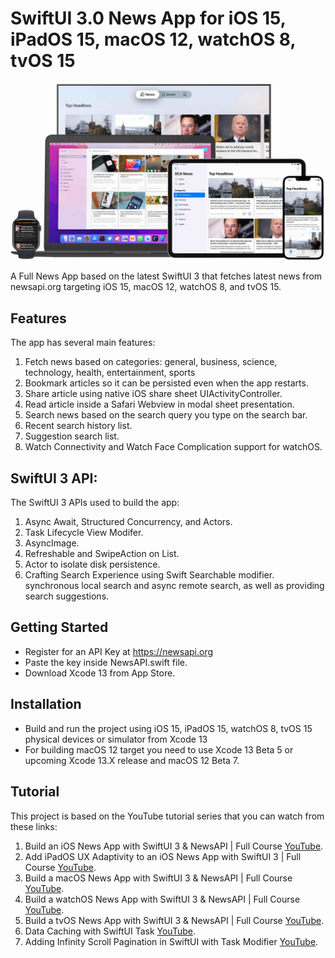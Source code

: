 # SwiftUI 3.0 News App for iOS 15, iPadOS 15, macOS 12, watchOS 8, tvOS 15

![Alt text](./promo.jpg?raw=true "SwiftUI News App")

A Full News App based on the latest SwiftUI 3 that fetches latest news from newsapi.org targeting iOS 15, macOS 12, watchOS 8, and tvOS 15.

## Features
The app has several main features:
1. Fetch news based on categories: general, business, science, technology, health, entertainment, sports
2. Bookmark articles so it can be persisted even when the app restarts.
3. Share article using native iOS share sheet UIActivityController.
4. Read article inside a Safari Webview in modal sheet presentation.
5. Search news based on the search query you type on the search bar.
6. Recent search history list.
7. Suggestion search list.
8. Watch Connectivity and Watch Face Complication support for watchOS.

## SwiftUI 3 API:
The SwiftUI 3 APIs used to build the app:
1. Async Await, Structured Concurrency, and Actors.
2. Task Lifecycle View Modifer.
3. AsyncImage.
4. Refreshable and SwipeAction on List.
6. Actor to isolate disk persistence.
7. Crafting Search Experience using Swift Searchable modifier. synchronous local search and async remote search, as well as providing search suggestions.

## Getting Started
- Register for an API Key at https://newsapi.org
- Paste the key inside NewsAPI.swift file.
- Download Xcode 13 from App Store.

## Installation
- Build and run the project using iOS 15, iPadOS 15, watchOS 8, tvOS 15 physical devices or simulator from Xcode 13
- For building macOS 12 target you need to use Xcode 13 Beta 5 or upcoming Xcode 13.X release and macOS 12 Beta 7.

## Tutorial
This project is based on the YouTube tutorial series that you can watch from these links:
1. Build an iOS News App with SwiftUI 3 & NewsAPI | Full Course [YouTube](https://youtu.be/LRnbFjq0bTM).
2. Add iPadOS UX Adaptivity to an iOS News App with SwiftUI 3 | Full Course [YouTube](https://youtu.be/AcV440Pv9a4).
3. Build a macOS News App with SwiftUI 3 & NewsAPI | Full Course [YouTube](https://youtu.be/YSR_Hk-ivrA).
4. Build a watchOS News App with SwiftUI 3 & NewsAPI | Full Course [YouTube](https://youtu.be/2qA-gDWbOTU).
5. Build a tvOS News App with SwiftUI 3 & NewsAPI | Full Course [YouTube](https://youtu.be/TQG79xncC74).
6. Data Caching with SwiftUI Task [YouTube](https://youtu.be/MQYb9S8QD4E).
7. Adding Infinity Scroll Pagination in SwiftUI with Task Modifier [YouTube](https://youtu.be/mr8ARRnzxY0).
